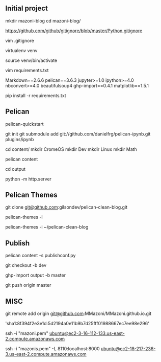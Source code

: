 ## Initial project

mkdir mazoni-blog
cd mazoni-blog/

https://github.com/github/gitignore/blob/master/Python.gitignore

vim .gitignore

virtualenv venv

source venv/bin/activate

vim requirements.txt

Markdown==2.6.6
pelican==3.6.3
jupyter>=1.0
ipython>=4.0
nbconvert>=4.0
beautifulsoup4
ghp-import==0.4.1
matplotlib==1.5.1

pip install -r requirements.txt

## Pelican

pelican-quickstart

git init
git submodule add git://github.com/danielfrg/pelican-ipynb.git plugins/ipynb

cd content/
mkdir CromeOS
mkdir Dev
mkdir Linux
mkdir Math

pelican content

cd output

python -m http.server

## Pelican Themes

git clone git@github.com:gilsondev/pelican-clean-blog.git

pelican-themes -l

pelican-themes -i ~/pelican-clean-blog

## Publish

pelican content -s publishconf.py

git checkout -b dev

ghp-import output -b master

git push origin master

## MISC

git remote add origin git@github.com:MMazoni/MMazoni.github.io.git

'sha1:8f394f2e3e1d:5d2194a0e11b9b7d25fff01988667ec7ee98e296'

ssh -i "mazoni.pem" ubuntu@ec2-3-16-112-133.us-east-2.compute.amazonaws.com

ssh -i "mazonis.pem" -L 8110:localhost:8000 ubuntu@ec2-18-217-236-3.us-east-2.compute.amazonaws.com
